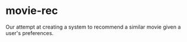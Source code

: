 # movie-rec
Our attempt at creating a system to recommend a similar movie given a user's preferences.
